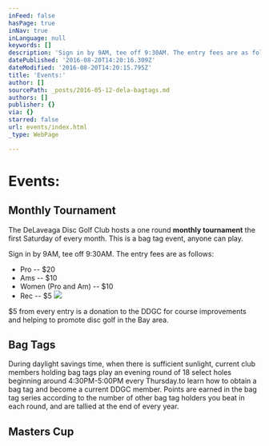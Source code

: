 ```yaml
---
inFeed: false
hasPage: true
inNav: true
inLanguage: null
keywords: []
description: 'Sign in by 9AM, tee off 9:30AM. The entry fees are as follows:'
datePublished: '2016-08-20T14:20:16.309Z'
dateModified: '2016-08-20T14:20:15.795Z'
title: 'Events:'
author: []
sourcePath: _posts/2016-05-12-dela-bagtags.md
authors: []
publisher: {}
via: {}
starred: false
url: events/index.html
_type: WebPage

---
```

# Events:

## Monthly Tournament

The DeLaveaga Disc Golf Club hosts a one round **monthly tournament** the first Saturday of every month. This is a bag tag event, anyone can play.

Sign in by 9AM, tee off 9:30AM. The entry fees are as follows:

* Pro -- $20
* Ams -- $10
* Women (Pro and Am) -- $10
* Rec -- $5
![](https://the-grid-user-content.s3-us-west-2.amazonaws.com/748c7b17-44ef-4d47-9554-70addcd74730.jpg)

$5 from every entry is a donation to the DDGC for course improvements and helping to promote disc golf in the Bay area.

## Bag Tags

During daylight savings time, when there is sufficient sunlight, current club members holding bag tags play an evening round of 18 select holes beginning around 4:30PM-5:00PM every Thursday.to learn how to obtain a bag tag and become a current DDGC member. Points are earned in the bag tag series according to the number of other bag tag holders you beat in each round, and are tallied at the end of every year.

## Masters Cup